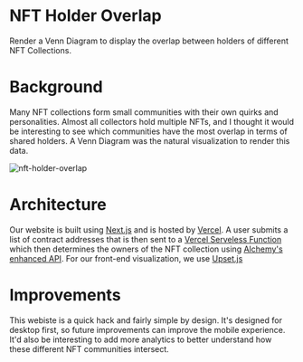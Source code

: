 # NFT Holder Overlap
Render a Venn Diagram to display the overlap between holders of different NFT Collections. 

# Background
Many NFT collections form small communities with their own quirks and personalities. Almost all collectors hold multiple NFTs, and I thought it would be interesting to see which communities have the most overlap in terms of shared holders. A Venn Diagram was the natural visualization to render this data.

![nft-holder-overlap](https://user-images.githubusercontent.com/97858468/179078533-854e1dc8-4de4-4e91-8f56-424e76644b4b.gif)

# Architecture
Our website is built using [Next.js](https://nextjs.org/) and is hosted by [Vercel](https://vercel.com/). A user submits a list of contract addresses that is then sent to a [Vercel Serveless Function](https://vercel.com/docs/concepts/functions/serverless-functions) which then determines the owners of the NFT collection using [Alchemy's enhanced API](https://docs.alchemy.com/alchemy/). For our front-end visualization, we use [Upset.js](https://upset.js.org/)

# Improvements
This webiste is a quick hack and fairly simple by design. It's designed for desktop first, so future improvements can improve the mobile experience. It'd also be interesting to add more analytics to better understand how these different NFT communities intersect. 

